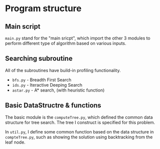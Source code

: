 # Program structure

## Main script

`main.py` stand for the "main sricpt", which import the other 3 modules to perform different type of algorithm based on various inputs.

## Searching subroutine

All of the subroutines have build-in profiling functionality.

+ `bfs.py` - Breadth First Search
+ `ids.py` - Iteractive Deeping Search
+ `astar.py` - A* search, (with heuristic function)

## Basic DataStructre & functions

The basic module is the `computeTree.py`, which defined the common data structure for tree search. The tree I construct is specified for this problem.

In `util.py`, I define some common function based on the data structure in `compteTree.py`, such as showing the solution using backtracking from the leaf node.